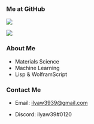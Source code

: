 ### Me at GitHub

![](https://github-readme-stats.vercel.app/api?username=ilyaw39&theme=transparent)

![](https://github-readme-stats.vercel.app/api/top-langs/?username=ilyaw39&theme=transparent)

### About Me

- Materials Science
- Machine Learning
- Lisp & WolframScript

### Contact Me

- Email: ilyaw3939@gmail.com

- Discord: ilyaw39#0120
